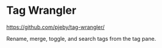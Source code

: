 # Tag Wrangler

https://github.com/pjeby/tag-wrangler/

Rename, merge, toggle, and search tags from the tag pane.
